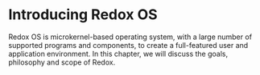 # Introducing Redox OS

Redox OS is microkernel-based operating system, with a large number of supported programs and components, to create a full-featured user and application environment. In this chapter, we will discuss the goals, philosophy and scope of Redox.